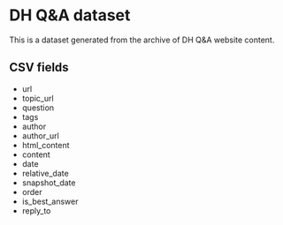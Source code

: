 # DH Q&A dataset

This is a dataset generated from the archive of DH Q&amp;A website
content.

## CSV fields

* url
* topic_url
* question
* tags
* author
* author_url
* html_content
* content
* date
* relative_date
* snapshot_date
* order
* is_best_answer
* reply_to